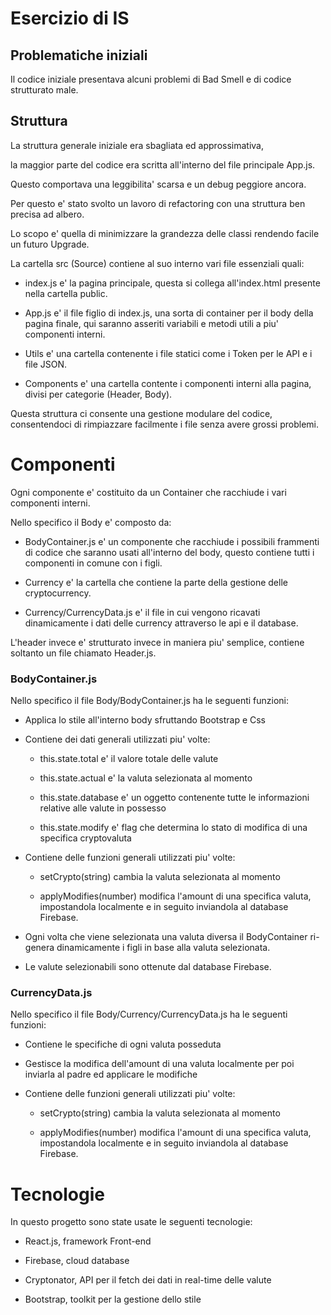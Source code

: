 
# Esercizio di IS

  

## Problematiche iniziali

  

Il codice iniziale presentava alcuni problemi di Bad Smell e di codice strutturato male.

  

## Struttura

  

La struttura generale iniziale era sbagliata ed approssimativa,

la maggior parte del codice era scritta all'interno del file principale App.js.

Questo comportava una leggibilita' scarsa e un debug peggiore ancora.

Per questo e' stato svolto un lavoro di refactoring con una struttura ben precisa ad albero.

Lo scopo e' quella di minimizzare la grandezza delle classi rendendo facile un futuro Upgrade.

  

La cartella src (Source) contiene al suo interno vari file essenziali quali:

* index.js e' la pagina principale, questa si collega all'index.html presente nella cartella public.

* App.js e' il file figlio di index.js, una sorta di container per il body della pagina finale, qui saranno asseriti variabili e metodi utili a piu' componenti interni.

* Utils e' una cartella contenente i file statici come i Token per le API e i file JSON.

* Components e' una cartella contente i componenti interni alla pagina, divisi per categorie (Header, Body).

  

Questa struttura ci consente una gestione modulare del codice, consentendoci di rimpiazzare facilmente i file senza avere grossi problemi.

  

# Componenti

  

Ogni componente e' costituito da un Container che racchiude i vari componenti interni.

Nello specifico il Body e' composto da:

* BodyContainer.js e' un componente che racchiude i possibili frammenti di codice che saranno usati all'interno del body, questo contiene tutti i componenti in comune con i figli.

* Currency e' la cartella che contiene la parte della gestione delle cryptocurrency.

* Currency/CurrencyData.js e' il file in cui vengono ricavati dinamicamente i dati delle currency attraverso le api e il database.

  

L'header invece e' strutturato invece in maniera piu' semplice, contiene soltanto un file chiamato Header.js.

  

### BodyContainer.js

Nello specifico il file Body/BodyContainer.js ha le seguenti funzioni:

*  Applica lo stile all'interno body sfruttando Bootstrap e Css

*  Contiene dei dati generali utilizzati piu' volte:

    * this.state.total e' il valore totale delle valute
    
    * this.state.actual e' la valuta selezionata al momento
    
    * this.state.database e' un oggetto contenente tutte le informazioni relative alle valute in possesso
    
    * this.state.modify e' flag che determina lo stato di modifica di una specifica cryptovaluta

* Contiene delle funzioni generali utilizzati piu' volte:

    * setCrypto(string) cambia la valuta selezionata al momento

    *  applyModifies(number) modifica l'amount di una specifica valuta, impostandola localmente e in seguito inviandola al  database Firebase.

* Ogni volta che viene selezionata una valuta diversa il BodyContainer ri-genera dinamicamente i figli in base alla valuta selezionata.

* Le valute selezionabili sono ottenute dal database Firebase.

  

### CurrencyData.js

Nello specifico il file Body/Currency/CurrencyData.js ha le seguenti funzioni:

* Contiene le specifiche di ogni valuta posseduta

* Gestisce la modifica dell'amount di una valuta localmente per poi inviarla al padre ed applicare le modifiche

* Contiene delle funzioni generali utilizzati piu' volte:

    * setCrypto(string) cambia la valuta selezionata al momento

    * applyModifies(number) modifica l'amount di una specifica valuta, impostandola localmente e in seguito inviandola al database Firebase.

# Tecnologie

In questo progetto sono state usate le seguenti tecnologie:

- React.js, framework Front-end

- Firebase, cloud database

- Cryptonator, API per il fetch dei dati in real-time delle valute

- Bootstrap, toolkit per la gestione dello stile